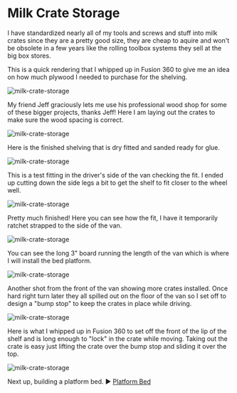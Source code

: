 # Milk Crate Storage

I have standardized nearly all of my tools and screws and stuff into milk crates since they are a pretty good size, they are cheap to aquire and won't be obsolete in a few years like the rolling toolbox systems they sell at the big box stores.


This is a quick rendering that I whipped up in Fusion 360 to give me an idea on how much plywood I needed to purchase for the shelving.

![milk-crate-storage](assets/milk-crate-storage-01.JPG)

My friend Jeff graciously lets me use his professional wood shop for some of these bigger projects, thanks Jeff! Here I am laying out the crates to make sure the wood spacing is correct.

![milk-crate-storage](assets/milk-crate-storage-02.JPG)

Here is the finished shelving that is dry fitted and sanded ready for glue.

![milk-crate-storage](assets/milk-crate-storage-03.JPG)

This is a test fitting in the driver's side of the van checking the fit. I ended up cutting down the side legs a bit to get the shelf to fit closer to the wheel well.

![milk-crate-storage](assets/milk-crate-storage-04.JPG)

Pretty much finished! Here you can see how the fit, I have it temporarily ratchet strapped to the side of the van.

![milk-crate-storage](assets/milk-crate-storage-05.JPG)

You can see the long 3" board running the length of the van which is where I will install the bed platform.

![milk-crate-storage](assets/milk-crate-storage-06.JPG)

Another shot from the front of the van showing more crates installed. Once hard right turn later they all spilled out on the floor of the van so I set off to design a "bump stop" to keep the crates in place while driving.

![milk-crate-storage](assets/milk-crate-storage-07.JPG)

Here is what I whipped up in Fusion 360 to set off the front of the lip of the shelf and is long enough to "lock" in the crate while moving. Taking out the crate is easy just lifting the crate over the bump stop and sliding it over the top.

![milk-crate-storage](assets/milk-crate-storage-08.JPG)

Next up, building a platform bed. :arrow_forward: [Platform Bed](platform-bed.md)